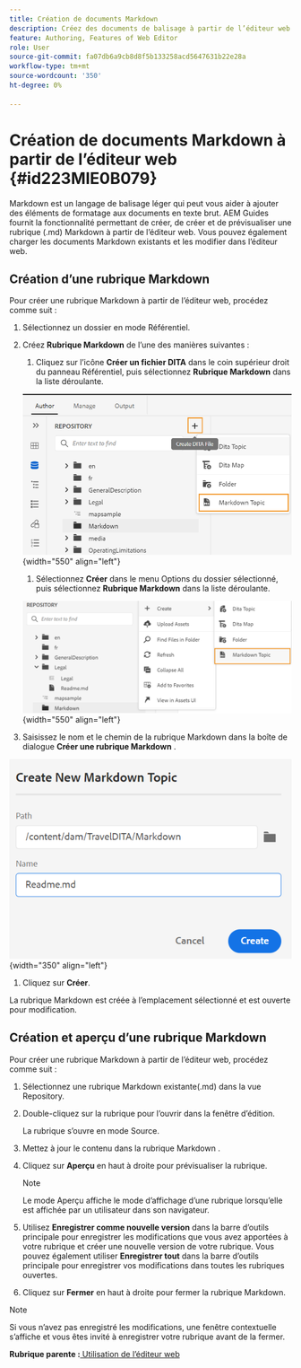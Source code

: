 ```yaml
---
title: Création de documents Markdown
description: Créez des documents de balisage à partir de l’éditeur web. Découvrez comment créer, créer et prévisualiser une rubrique Markdown dans AEM Guides.
feature: Authoring, Features of Web Editor
role: User
source-git-commit: fa07db6a9cb8d8f5b133258acd5647631b22e28a
workflow-type: tm+mt
source-wordcount: '350'
ht-degree: 0%

---
```


# Création de documents Markdown à partir de l’éditeur web {#id223MIE0B079}

Markdown est un langage de balisage léger qui peut vous aider à ajouter des éléments de formatage aux documents en texte brut. AEM Guides fournit la fonctionnalité permettant de créer, de créer et de prévisualiser une rubrique \(.md\) Markdown à partir de l’éditeur web. Vous pouvez également charger les documents Markdown existants et les modifier dans l’éditeur web.

## Création d’une rubrique Markdown

Pour créer une rubrique Markdown à partir de l’éditeur web, procédez comme suit :

1. Sélectionnez un dossier en mode Référentiel.
1. Créez **Rubrique Markdown** de l’une des manières suivantes :
   1. Cliquez sur l’icône **Créer un fichier DITA** dans le coin supérieur droit du panneau Référentiel, puis sélectionnez **Rubrique Markdown** dans la liste déroulante.

   ![](images/create-markdown-dita-topic.png){width="550" align="left"}

   1. Sélectionnez **Créer** dans le menu Options du dossier sélectionné, puis sélectionnez **Rubrique Markdown** dans la liste déroulante.

   ![](images/create-markdown-options-menu.png){width="550" align="left"}

1. Saisissez le nom et le chemin de la rubrique Markdown dans la boîte de dialogue **Créer une rubrique Markdown** .

![](images/create-markdown-dialog.png){width="350" align="left"}

1. Cliquez sur **Créer**.

La rubrique Markdown est créée à l’emplacement sélectionné et est ouverte pour modification.

## Création et aperçu d’une rubrique Markdown

Pour créer une rubrique Markdown à partir de l’éditeur web, procédez comme suit :

1. Sélectionnez une rubrique Markdown existante\(.md\) dans la vue Repository.
1. Double-cliquez sur la rubrique pour l’ouvrir dans la fenêtre d’édition.

   La rubrique s’ouvre en mode Source.

1. Mettez à jour le contenu dans la rubrique Markdown .
1. Cliquez sur **Aperçu** en haut à droite pour prévisualiser la rubrique.

   >[!NOTE]
   >
   > Le mode Aperçu affiche le mode d’affichage d’une rubrique lorsqu’elle est affichée par un utilisateur dans son navigateur.

1. Utilisez **Enregistrer comme nouvelle version** dans la barre d’outils principale pour enregistrer les modifications que vous avez apportées à votre rubrique et créer une nouvelle version de votre rubrique. Vous pouvez également utiliser **Enregistrer tout** dans la barre d’outils principale pour enregistrer vos modifications dans toutes les rubriques ouvertes.

1. Cliquez sur **Fermer** en haut à droite pour fermer la rubrique Markdown.

>[!NOTE]
>
> Si vous n’avez pas enregistré les modifications, une fenêtre contextuelle s’affiche et vous êtes invité à enregistrer votre rubrique avant de la fermer.

**Rubrique parente :**[ Utilisation de l’éditeur web](web-editor.md)
